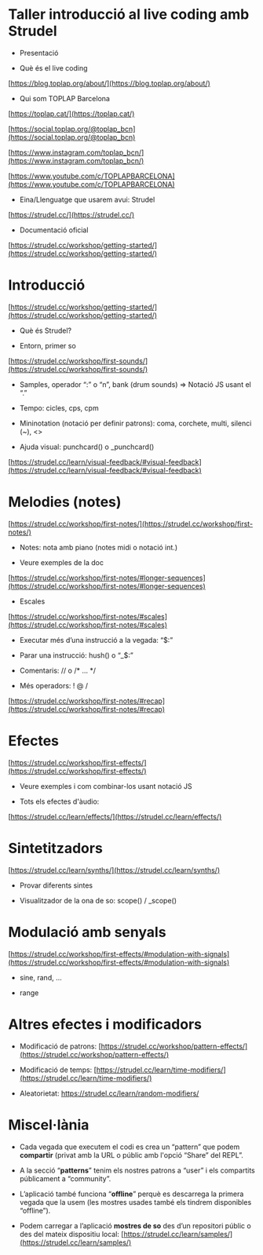 # Taller introducció al live coding amb Strudel

- Presentació

- Què és el live coding

[https://blog.toplap.org/about/](https://blog.toplap.org/about/)

- Qui som TOPLAP Barcelona

[https://toplap.cat/](https://toplap.cat/)

[https://social.toplap.org/@toplap_bcn](https://social.toplap.org/@toplap_bcn)

[https://www.instagram.com/toplap_bcn/](https://www.instagram.com/toplap_bcn/)

[https://www.youtube.com/c/TOPLAPBARCELONA](https://www.youtube.com/c/TOPLAPBARCELONA)

- Eina/Llenguatge que usarem avui: Strudel

[https://strudel.cc/](https://strudel.cc/)

- Documentació oficial

[https://strudel.cc/workshop/getting-started/](https://strudel.cc/workshop/getting-started/)

# Introducció

[https://strudel.cc/workshop/getting-started/](https://strudel.cc/workshop/getting-started/)

- Què és Strudel?

- Entorn, primer so

[https://strudel.cc/workshop/first-sounds/](https://strudel.cc/workshop/first-sounds/)

- Samples, operador “:” o “n”, bank (drum sounds) => Notació JS usant el “.”

- Tempo: cicles, cps, cpm

- Mininotation (notació per definir patrons): coma, corchete, multi, silenci (~), <>

- Ajuda visual: punchcard() o _punchcard()

[https://strudel.cc/learn/visual-feedback/#visual-feedback](https://strudel.cc/learn/visual-feedback/#visual-feedback)

# Melodies (notes)

[https://strudel.cc/workshop/first-notes/](https://strudel.cc/workshop/first-notes/)

- Notes: nota amb piano (notes midi o notació int.)

- Veure exemples de la doc

[https://strudel.cc/workshop/first-notes/#longer-sequences](https://strudel.cc/workshop/first-notes/#longer-sequences)

- Escales

[https://strudel.cc/workshop/first-notes/#scales](https://strudel.cc/workshop/first-notes/#scales)

- Executar més d’una instrucció a la vegada: “$:”

- Parar una instrucció: hush() o “_$:”

- Comentaris: //  o  /* … */

- Més operadors: ! @ /

[https://strudel.cc/workshop/first-notes/#recap](https://strudel.cc/workshop/first-notes/#recap)

# Efectes

[https://strudel.cc/workshop/first-effects/](https://strudel.cc/workshop/first-effects/)

- Veure exemples i com combinar-los usant notació JS

- Tots els efectes d'àudio:

[https://strudel.cc/learn/effects/](https://strudel.cc/learn/effects/)

# Sintetitzadors

[https://strudel.cc/learn/synths/](https://strudel.cc/learn/synths/)

- Provar diferents sintes

- Visualitzador de la ona de so: scope() / _scope()

# Modulació amb senyals

[https://strudel.cc/workshop/first-effects/#modulation-with-signals](https://strudel.cc/workshop/first-effects/#modulation-with-signals)

- sine, rand, …

- range

# Altres efectes i modificadors

- Modificació de patrons: [https://strudel.cc/workshop/pattern-effects/](https://strudel.cc/workshop/pattern-effects/)

- Modificació de temps: [https://strudel.cc/learn/time-modifiers/](https://strudel.cc/learn/time-modifiers/)

- Aleatorietat: https://strudel.cc/learn/random-modifiers/

# Miscel·lània

- Cada vegada que executem el codi es crea un “pattern” que podem **compartir** (privat amb la URL o públic amb l'opció “Share” del REPL”.

- A la secció “**patterns**” tenim els nostres patrons a “user” i els compartits públicament a “community”.

- L’aplicació també funciona “**offline**” perquè es descarrega la primera vegada que la usem (les mostres usades també els tindrem disponibles “offline”).

- Podem carregar a l’aplicació **mostres de so** des d’un repositori públic o des del mateix dispositiu local: [https://strudel.cc/learn/samples/](https://strudel.cc/learn/samples/)
